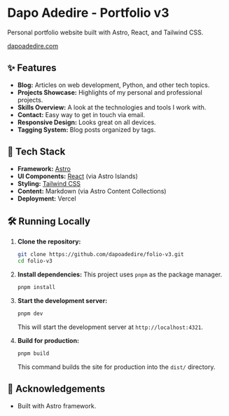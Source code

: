 # Dapo Adedire - Portfolio v3

Personal portfolio website built with Astro, React, and Tailwind CSS.

[dapoadedire.com](https://dapoadedire.com)

## ✨ Features

- **Blog:** Articles on web development, Python, and other tech topics.
- **Projects Showcase:** Highlights of my personal and professional projects.
- **Skills Overview:** A look at the technologies and tools I work with.
- **Contact:** Easy way to get in touch via email.
- **Responsive Design:** Looks great on all devices.
- **Tagging System:** Blog posts organized by tags.

## 🚀 Tech Stack

- **Framework:** [Astro](https://astro.build/)
- **UI Components:** [React](https://reactjs.org/) (via Astro Islands)
- **Styling:** [Tailwind CSS](https://tailwindcss.com/)
- **Content:** Markdown (via Astro Content Collections)
- **Deployment:** Vercel

## 🛠️ Running Locally

1.  **Clone the repository:**

    ```bash
    git clone https://github.com/dapoadedire/folio-v3.git
    cd folio-v3
    ```

2.  **Install dependencies:**
    This project uses `pnpm` as the package manager.

    ```bash
    pnpm install
    ```

3.  **Start the development server:**

    ```bash
    pnpm dev
    ```

    This will start the development server at `http://localhost:4321`.

4.  **Build for production:**
    ```bash
    pnpm build
    ```
    This command builds the site for production into the `dist/` directory.

## 🙏 Acknowledgements

- Built with Astro framework.

